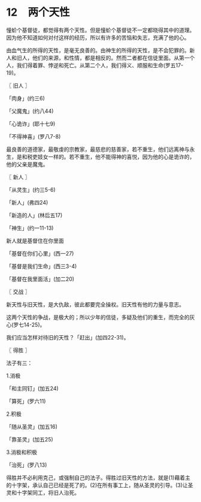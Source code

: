# 12　两个天性


憧蚧个基督徒，都觉得有两个天性。但是憧蚧个基督徒不一定都晓得其中的道理。因为他不知道如何对付这样的经历，所以有许多的苦恼和失志，充满了他的心。

由血气生的所得的天性，是毫无良善的。由神生的所得的天性，是不会犯罪的。新人和旧人，他们的来源，和性情，都是相反的。然而二者都在信徒里面。从第一个人，我们得着罪、悖逆和死亡。从第二个人，我们得义、顺服和生命(罗五17-19)。



〖 旧人 〗

「肉身」(约三6)

「父魔鬼」(约八44)

「心诡诈」(耶十七9)

「不得神喜」(罗八7-8)

最良善的道德家，最敬虔的宗教家，最慈悲的慈善家，若不重生，他们远离神与永生，是和税吏妓女一样的。若不重生，他不能得神的喜悦，因为他的心是诡诈的，他的父亲是魔鬼。



〖 新人 〗

「从灵生」(约三5-6)

「新人」(弗四24)

「新造的人」(林后五17)

「神生」(约一11-13)

新人就是基督住在你里面

「基督在你们心里」(西一27)

「基督是我们生命」(西三3-4)

「基督在我里面活」(加二20)



〖 交战 〗

新天性与旧天性，是大仇敌，彼此都要完全操权。旧天性有他的力量与意志。

这两个天性的争战，是极大的；所以少年的信徒，多疑及他们的重生，而完全的灰心(罗七14-25)。

我们应当怎样对待旧的天性？「赶出」(加四22-31)。



〖 得胜 〗

法子有三：

1.消极

「和主同钉」(加五24)

「算死」(罗六11)

2.积极

「随从圣灵」(加五16)

「靠圣灵」(加五25)

3.消极和积极

「治死」(罗八13)

得胜并不必利用克己，或强制自己的法子。得胜过旧天性的方法，就是(1)藉着主的十字架，承认自己已经是死了的。(2)在所有事工上，随从圣灵的引导。(3)让圣灵和十字架同工，将旧人治死。

